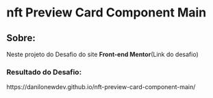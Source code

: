 <h1>nft Preview Card Component Main</h1>

<h2>Sobre:</h2>
<p>Neste projeto do Desafio do site <b>Front-end Mentor</b>(<a herf="https://www.frontendmentor.io/challenges/nft-preview-card-component-SbdUL_w0U">Link do desafio</a>) </p>

<h3>Resultado do Desafio:</h3>

<p>https://danilonewdev.github.io/nft-preview-card-component-main/</p>
